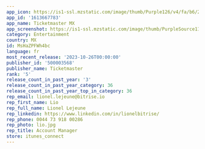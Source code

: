 ```yaml
---
app_icon: https://is1-ssl.mzstatic.com/image/thumb/Purple126/v4/fa/b6/28/fab628e9-d04e-b16b-423c-aa7105a72b75/AppIcon-0-1x_U007emarketing-0-7-0-85-220.png/1024x1024bb.png
app_id: '1613667783'
app_name: Ticketmaster MX
app_screenshot: https://is1-ssl.mzstatic.com/image/thumb/PurpleSource112/v4/df/4c/a6/df4ca6b6-14b7-7198-0782-e0f67b0acbca/1cf84382-9fae-4852-8c6f-60e20af9bd22_m_iPhone6.5_app_preview1_MX.png/1242x2688bb.png
category: Entertainment
country: MX
id: MsHaZPFWh4bc
language: fr
most_recent_release: '2023-10-26T00:00:00'
publisher_id: '500003568'
publisher_name: Ticketmaster
rank: '5'
release_count_in_past_year: '3'
release_count_in_past_year_category: 36
release_count_in_past_year_top_in_category: 36
rep_email: lionel.lejeune@bitrise.io
rep_first_name: Lio
rep_full_name: Lionel Lejeune
rep_linkedin: https://www.linkedin.com/in/lionelbitrise/
rep_phone: 0044 73 918 00286
rep_photo: lio.jpg
rep_title: Account Manager
store: itunes_connect
---
```

